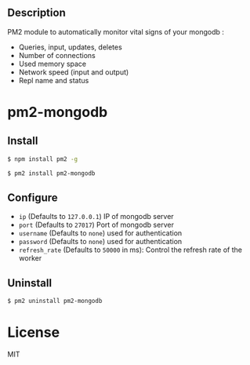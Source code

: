 ## Description

PM2 module to automatically monitor vital signs of your mongodb :

*   Queries, input, updates, deletes
*   Number of connections
*   Used memory space
*   Network speed (input and output)
*   Repl name and status

# pm2-mongodb

## Install

```bash
$ npm install pm2 -g

$ pm2 install pm2-mongodb
```

## Configure

*   `ip` (Defaults to `127.0.0.1`) IP of mongodb server
*   `port` (Defaults to `27017`) Port of mongodb server
*   `username` (Defaults to `none`) used for authentication
*   `password` (Defaults to `none`) used for authentication
*   `refresh_rate` (Defaults to `50000` in ms): Control the refresh rate of the worker

## Uninstall

```bash
$ pm2 uninstall pm2-mongodb
```

# License

MIT
